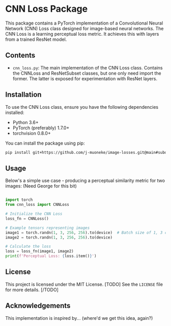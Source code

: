# CNN Loss Package

This package contains a PyTorch implementation of a Convolutional Neural Network (CNN) Loss class designed for image-based neural networks. 
The CNN Loss is a learning perceptual loss metric. It achieves this with layers from a trained ResNet model.

## Contents

- `cnn_loss.py`: The main implementation of the CNN Loss class. Contains the CNNLoss and ResNetSubset classes, but one only need import the former. The latter is exposed for experimentation with ResNet layers.

## Installation

To use the CNN Loss class, ensure you have the following dependencies installed:

- Python 3.6+
- PyTorch (preferably) 1.7.0+
- torchvision 0.8.0+

You can install the package using pip:

```bash
pip install git+https://github.com/j-muoneke/image-losses.git@main#subdirectory=cnn_loss
```

## Usage

Below's a simple use case - producing a perceptual similarity metric for two images:
(Need George for this bit)
```python

import torch
from cnn_loss import CNNLoss

# Initialize the CNN Loss
loss_fn = CNNLoss()

# Example tensors representing images
image1 = torch.randn(1, 3, 256, 256).to(device)  # Batch size of 1, 3 color channels, 256x256 image
image2 = torch.randn(1, 3, 256, 256).to(device)

# Calculate the loss
loss = loss_fn(image1, image2)
print(f'Perceptual Loss: {loss.item()}')
```

## License

This project is licensed under the MIT License. [TODO] See the `LICENSE` file for more details. [/TODO]

## Acknowledgements

This implementation is inspired by... (where'd we get this idea, again?)
